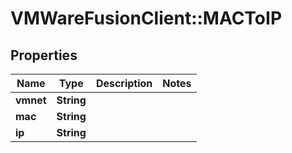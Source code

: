 # VMWareFusionClient::MACToIP

## Properties
Name | Type | Description | Notes
------------ | ------------- | ------------- | -------------
**vmnet** | **String** |  | 
**mac** | **String** |  | 
**ip** | **String** |  | 


